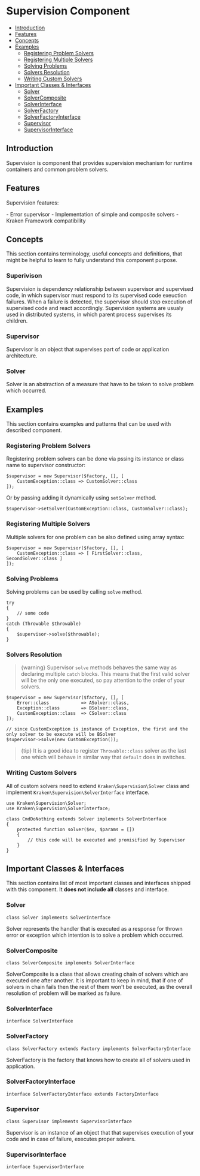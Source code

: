 # Supervision Component

- [Introduction](#introduction)
- [Features](#features)
- [Concepts](#concepts)
- [Examples](#examples)
    - [Registering Problem Solvers](#registering-problem-solvers)
    - [Registering Multiple Solvers](#registering-multiple-solvers)
    - [Solving Problems](#solving-problems)
    - [Solvers Resolution](#solvers-resolution)
    - [Writing Custom Solvers](#writing-custom-solvers)
- [Important Classes & Interfaces](#important-classes-and-interfaces)
    - [Solver](#solver)
    - [SolverComposite](#solver-composite)
    - [SolverInterface](#solver-interface)
    - [SolverFactory](#solver-factory)
    - [SolverFactoryInterface](#solver-factory-interface)
    - [Supervisor](#supervisor)
    - [SupervisorInterface](#supervisor-interface)

<a name="introduction"></a>
## Introduction

Supervision is component that provides supervision mechanism for runtime containers and common problem solvers.

<a name="introduction"></a>
## Features

Supervision features:

<div class="dot-list" markdown="1">
- Error supervisor
- Implementation of simple and composite solvers
- Kraken Framework compatibility
</div>

<a name="concepts"></a>
## Concepts

This section contains terminology, useful concepts and definitions, that might be helpful to learn to fully understand this component purpose.

### Superivison

Supervision is dependency relationship between supervisor and supervised code, in which supervisor must respond to its supervised code exeuction failures. When a failure is detected, the supervisor should stop execution of supervised code and react accordingly. Supervision systems are usualy used in distributed systems, in which parent process supervises its children. 

### Supervisor

Supervisor is an object that supervises part of code or application architecture.

### Solver

Solver is an abstraction of a measure that have to be taken to solve problem which occurred.

<a name="examples"></a>
## Examples

This section contains examples and patterns that can be used with described component.

<a name="registering-problem-solvers"></a>
### Registering Problem Solvers

Registering problem solvers can be done via pssing its instance or class name to supervisor constructor:

    $supervisor = new Supervisor($factory, [], [
        CustomException::class => CustomSolver::class
    ]);

Or by passing adding it dynamically using `setSolver` method.

    $supervisor->setSolver(CustomException::class, CustomSolver::class);

<a name="registering-multiple-solvers"></a>
### Registering Multiple Solvers

Multiple solvers for one problem can be also defined using array syntax:

    $supervisor = new Supervisor($factory, [], [
        CustomException::class => [ FirstSolver::class, SecondSolver::class ]
    ]);

<a name="solving-probles"></a>
### Solving Problems

Solving problems can be used by calling `solve` method.

    try
    {
        // some code
    }
    catch (Throwable $throwable)
    {
        $supervisor->solve($throwable);
    }

<a name="solvers-resolution"></a>
### Solvers Resolution

> {warning} Supervisor `solve` methods behaves the same way as declaring multiple `catch` blocks. This means that the first valid solver will be the only one executed, so pay attention to the order of your solvers.

    $supervisor = new Supervisor($factory, [], [
        Error::class            => ASolver::class,
        Exception::class        => BSolver::class,
        CustomException::class  => CSolver::class
    ]);
    
    // since CustomException is instance of Exception, the first and the only solver to be execute will be BSolver
    $supervisor->solve(new CustomException());

> {tip} It is a good idea to register `Throwable::class` solver as the last one which will behave in similar way that `default` does in switches.

<a name="writing-custom-solvers"></a>
### Writing Custom Solvers

All of custom solvers need to extend `Kraken\Supervision\Solver` class and implement `Kraken\Supervision\SolverInterface` interface.

    use Kraken\Supervision\Solver;
    use Kraken\Supervision\SolverInterface;
    
    class CmdDoNothing extends Solver implements SolverInterface
    {
        protected function solver($ex, $params = [])
        {
            // this code will be executed and promisified by Supervisor
        }
    }

<a name="important-classes-and-interfaces"></a>
## Important Classes & Interfaces

This section contains list of most important classes and interfaces shipped with this component. It **does not include all** classes and interface.

<a name="solver"></a>
### Solver

    class Solver implements SolverInterface

Solver represents the handler that is executed as a response for thrown error or exception which intention is to solve a problem which occurred.

<a name="solver-composite"></a>
### SolverComposite

    class SolverComposite implements SolverInterface

SolverComposite is a class that allows creating chain of solvers which are executed one after another. It is important to keep in mind, that if one of solvers in chain fails then the rest of them won't be executed, as the overall resolution of problem will be marked as failure.

<a name="solver-interface"></a>
### SolverInterface

    interface SolverInterface

<a name="solver-factory"></a>
### SolverFactory

    class SolverFactory extends Factory implements SolverFactoryInterface

SolverFactory is the factory that knows how to create all of solvers used in application.

<a name="solver-factory-interface"></a>
### SolverFactoryInterface

    interface SolverFactoryInterface extends FactoryInterface

<a name="supervisor"></a>
### Supervisor

    class Supervisor implements SupervisorInterface

Supervisor is an instance of an object that that supervises execution of your code and in case of failure, executes proper solvers.

<a name="supervisor-interface"></a>
### SupervisorInterface

    interface SupervisorInterface
